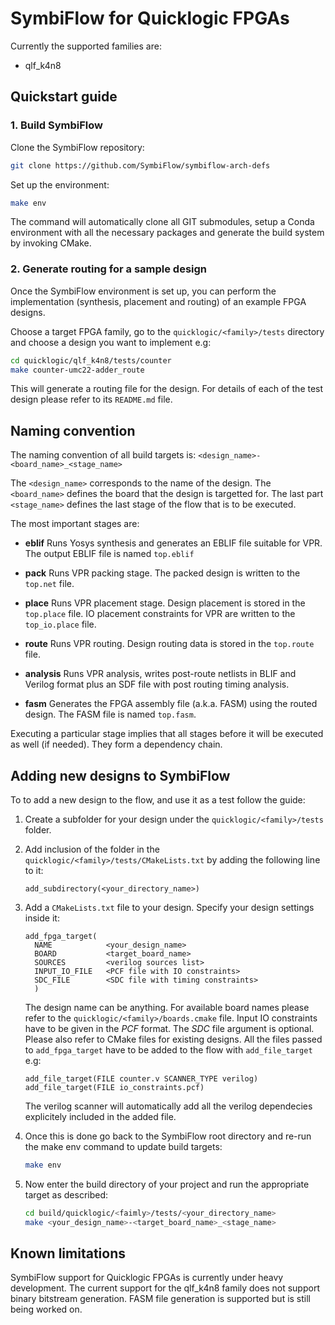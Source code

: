 # SymbiFlow for Quicklogic FPGAs

Currently the supported families are:
- qlf_k4n8

## Quickstart guide

### 1. Build SymbiFlow

Clone the SymbiFlow repository:

```bash
git clone https://github.com/SymbiFlow/symbiflow-arch-defs
```

Set up the environment:

```bash
make env
```

The command will automatically clone all GIT submodules, setup a Conda environment with all the necessary packages and generate the build system by invoking CMake.

### 2. Generate routing for a sample design

Once the SymbiFlow environment is set up, you can perform the implementation (synthesis, placement and routing) of an example FPGA designs.

Choose a target FPGA family, go to the `quicklogic/<family>/tests` directory and choose a design you want to implement e.g:

```bash
cd quicklogic/qlf_k4n8/tests/counter
make counter-umc22-adder_route
```

This will generate a routing file for the design. For details of each of the test design please refer to its `README.md` file.

## Naming convention

The naming convention of all build targets is: `<design_name>-<board_name>_<stage_name>`

The `<design_name>` corresponds to the name of the design.
The `<board_name>` defines the board that the design is targetted for.
The last part `<stage_name>` defines the last stage of the flow that is to be executed.

The most important stages are:

- **eblif**
    Runs Yosys synthesis and generates an EBLIF file suitable for VPR. The output EBLIF file is named `top.eblif`

- **pack**
    Runs VPR packing stage. The packed design is written to the `top.net` file.

- **place**
    Runs VPR placement stage. Design placement is stored in the `top.place` file. IO placement constraints for VPR are written to the `top_io.place` file.

- **route**
    Runs VPR routing. Design routing data is stored in the `top.route` file.

- **analysis**
    Runs VPR analysis, writes post-route netlists in BLIF and Verilog format plus an SDF file with post routing timing analysis.

- **fasm**
    Generates the FPGA assembly file (a.k.a. FASM) using the routed design. The FASM file is named `top.fasm`.

Executing a particular stage implies that all stages before it will be executed as well (if needed). They form a dependency chain.

## Adding new designs to SymbiFlow

To to add a new design to the flow, and use it as a test follow the guide:

1. Create a subfolder for your design under the `quicklogic/<family>/tests` folder.

1. Add inclusion of the folder in the `quicklogic/<family>/tests/CMakeLists.txt` by adding the following line to it:

    ```plaintext
    add_subdirectory(<your_directory_name>)
    ```

1. Add a `CMakeLists.txt` file to your design. Specify your design settings inside it:

    ```plaintext
    add_fpga_target(
      NAME            <your_design_name>
      BOARD           <target_board_name>
      SOURCES         <verilog sources list>
      INPUT_IO_FILE   <PCF file with IO constraints>
      SDC_FILE        <SDC file with timing constraints>
      )
    ```

    The design name can be anything. For available board names please refer to the `quicklogic/<family>/boards.cmake` file. Input IO constraints have to be given in the *PCF* format. The *SDC* file argument is optional. 
    Please also refer to CMake files for existing designs.
    All the files passed to `add_fpga_target` have to be added to the flow with `add_file_target` e.g:
    
    ```plaintext
    add_file_target(FILE counter.v SCANNER_TYPE verilog)
    add_file_target(FILE io_constraints.pcf)
    ```
    
    The verilog scanner will automatically add all the verilog dependecies explicitely included in the added file.
    
1. Once this is done go back to the SymbiFlow root directory and re-run the make env command to update build targets:

   ```bash
   make env
   ```

1. Now enter the build directory of your project and run the appropriate target as described:

   ```bash
   cd build/quicklogic/<faimly>/tests/<your_directory_name>
   make <your_design_name>-<target_board_name>_<stage_name>
   ```

## Known limitations

SymbiFlow support for Quicklogic FPGAs is currently under heavy development. The current support for the qlf_k4n8 family does not support binary bitstream generation. FASM file generation is supported but is still being worked on.
